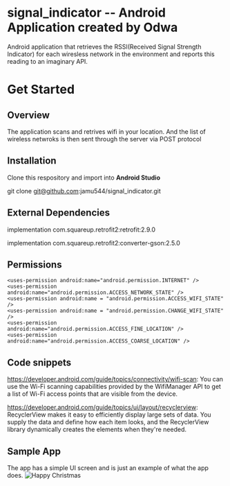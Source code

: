 # signal_indicator -- Android Application created by Odwa

Android application that retrieves the RSSI(Received Signal Strength Indicator) for each wiresless network in the 
environment and reports this reading to an imaginary API.

# Get Started
## Overview 
The application scans and retrives wifi in your location.
And the list of wireless netwroks is then sent through the server via POST protocol


## Installation 

Clone this respository and import into **Android Studio**

git clone git@github.com:jamu544/signal_indicator.git

## External Dependencies
implementation com.squareup.retrofit2:retrofit:2.9.0

implementation com.squareup.retrofit2:converter-gson:2.5.0


## Permissions
<!--    To perform network operations in your application, your manifest must include the following permissions:-->
    <uses-permission android:name="android.permission.INTERNET" />
    <uses-permission android:name="android.permission.ACCESS_NETWORK_STATE" />
    <uses-permission android:name = "android.permission.ACCESS_WIFI_STATE" />
    <uses-permission android:name = "android.permission.CHANGE_WIFI_STATE" />
    <uses-permission android:name="android.permission.ACCESS_FINE_LOCATION" />
    <uses-permission android:name="android.permission.ACCESS_COARSE_LOCATION" />



## Code snippets
https://developer.android.com/guide/topics/connectivity/wifi-scan:
You can use the Wi-Fi scanning capabilities provided by the WifiManager API to get a list of Wi-Fi access points that are visible from the device.

https://developer.android.com/guide/topics/ui/layout/recyclerview:
RecyclerView makes it easy to efficiently display large sets of data. You supply the data and define how each item looks, and the RecyclerView library dynamically creates the elements when they're needed.


## Sample App

The app has a simple UI screen and is just an example of what the app does.
![Happy Christmas](Christmas.png)










